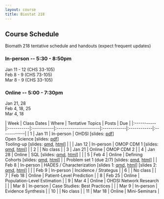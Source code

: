 ```yaml
---
layout: course
title: Biostat 218
---
```


## Course Schedule

Biomath 218 tentative schedule and handouts (expect frequent updates)

### In-person -- 5:30 - 8:50pm

Jan 11 - 12 (CHS 33-105)\
Feb 8 - 9 (CHS 73-105)\
Mar 8 - 9 (CHS 33-105)

### Online -- 5:00 - 7:30pm

Jan 21, 28\
Feb 4, 18, 25\
Mar 4, 18

| Week | Class Dates | Where | Tentative Topics | Posts | Due |
|:-----------|:-----------|:-----------|:----------------------|:------------|:------------|:------------|
|  1 | Jan 11 | In-person | OHDSI \[slides: [pdf](https://raw.githubusercontent.com/ucla-biostat-218/ucla-biostat-218.github.io/master/latex/01_ohdsi_intro.pdf)\] <br> Open Science \[slides: [pdf](https://raw.githubusercontent.com/ucla-biostat-218/ucla-biostat-218.github.io/master/latex/01_open_science.pdf)\] <br> Tooling-up \[slides: [qmd](https://raw.githubusercontent.com/ucla-biostat-218/ucla-biostat-218.github.io/master/qmd/01_tooling_up.qmd), [html](../slides/01_tooling_up.html)\] |
|    | Jan 12 | In-person | OMOP CDM 1 \[slides: [qmd](https://raw.githubusercontent.com/ucla-biostat-218/ucla-biostat-218.github.io/master/qmd/01_cdm.qmd), [html](../slides/01_cdm.revealjs.html)\] |
|  2 |        | No class  |
|  3 | Jan 21 | Online    | OMOP CDM 2  |
|  4 | Jan 28 | Online    | SQL \[slides: [qmd](https://raw.githubusercontent.com/ucla-biostat-218/ucla-biostat-218.github.io/master/qmd/03_sql.qmd), [html](../slides/03_sql.revealjs.html)\] | | 
|  5 | Feb 4  | Online    | Defining Cohorts  \[slides: [qmd](https://raw.githubusercontent.com/ucla-biostat-218/ucla-biostat-218.github.io/master/qmd/04_phenotyping.qmd), [html](../slides/04_phenotyping.revealjs.html)\] | | Problem set 1 (due 2/7) \[slides: [qmd](https://raw.githubusercontent.com/ucla-biostat-218/ucla-biostat-218.github.io/master/qmd/01_problem_set.qmd), [html](../slides/01_problem_set.html)\]
|    | Feb 8  | In-person | HADES / Characterization  \[slides 1: [qmd](https://raw.githubusercontent.com/ucla-biostat-218/ucla-biostat-218.github.io/master/qmd/05_hades.qmd), [html](../slides/05_hades.revealjs.html)\]  \[slides 2: [qmd](https://raw.githubusercontent.com/ucla-biostat-218/ucla-biostat-218.github.io/master/qmd/05_charactization.qmd), [html](../slides/05_characterization.revealjs.html)\] |
|    | Feb 9  | In-person | Incidence / Strategus |
|  6 |        | No class  | 
|  7 | Feb 18 | Online    | Patient-Level Prediction |
|  8 | Feb 25 | Online    | Population-Level Estimation |
|  9 | Mar 4  | Online    | OHDSI Network Research |
|    | Mar 8  | In-person | Case Studies: Best Practices |
|    | Mar 9  | In-person | Evidence Synthesis |
| 10 |        | No class  |
| 11 | Mar 18 | Online    | Mini-Seminars |
